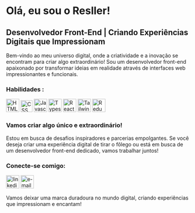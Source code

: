 # Olá, eu sou o Resller! 

## Desenvolvedor Front-End | Criando Experiências Digitais que Impressionam

Bem-vindo ao meu universo digital, onde a criatividade e a inovação se encontram para criar algo extraordinário! Sou um desenvolvedor front-end apaixonado por transformar ideias em realidade através de interfaces web impressionantes e funcionais.

### Habilidades :

<p align="left">
<img src="https://raw.githubusercontent.com/danielcranney/readme-generator/main/public/icons/skills/html5-colored.svg" width="36" height="36" alt="HTML5" />
<img src="https://cdn-icons-png.flaticon.com/512/732/732190.png" width="32" height="32" alt="CSS" />
<img src="https://raw.githubusercontent.com/danielcranney/readme-generator/main/public/icons/skills/javascript-colored.svg" width="36" height="36" alt="Javascript" />
<img src="https://raw.githubusercontent.com/danielcranney/readme-generator/main/public/icons/skills/typescript-colored.svg" width="36" height="36" alt="Typescript" />
<img src="https://raw.githubusercontent.com/danielcranney/readme-generator/main/public/icons/skills/react-colored.svg" width="36" height="36" alt="React" />
<img src="https://raw.githubusercontent.com/danielcranney/readme-generator/main/public/icons/skills/tailwindcss-colored.svg" width="36" height="36" alt="TailwindCSS" />
<img src="https://raw.githubusercontent.com/danielcranney/readme-generator/main/public/icons/skills/redux-colored.svg" width="36" height="36" alt="Redux" />
</p>

### Vamos criar algo único e extraordinário!

Estou em busca de desafios inspiradores e parcerias empolgantes. Se você deseja criar uma experiência digital de tirar o fôlego ou está em busca de um desenvolvedor front-end dedicado, vamos trabalhar juntos!

### Conecte-se comigo:

<a href="https://www.linkedin.com/in/resller" target="_blank"><img src="https://upload.wikimedia.org/wikipedia/commons/thumb/e/e9/Linkedin_icon.svg/1024px-Linkedin_icon.svg.png" width="36" height="36" alt="linkedin"/></a>
<a href="mailto:resller.dev@gmail.com" target="_blank"><img src="https://comtele.com.br/wp-content/uploads/2021/08/7969340901574338609-512.png" width="36" height="36" alt="e-mail"/></a>

Vamos deixar uma marca duradoura no mundo digital, criando experiências que impressionam e encantam!
